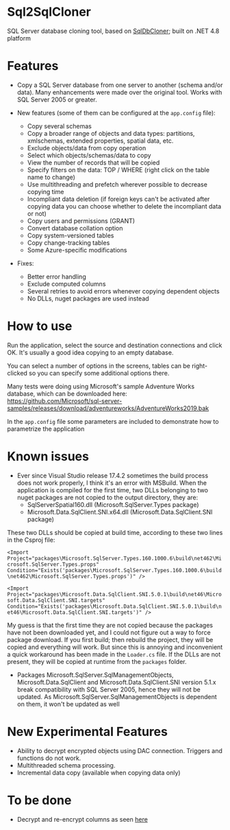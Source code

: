 # Sql2SqlCloner
SQL Server database cloning tool, based on [SqlDbCloner](https://www.codeproject.com/Articles/994806/SQL-Server-Database-Cloning-Tool-using-Csharp); built on .NET 4.8 platform

# Features
* Copy a SQL Server database from one server to another (schema and/or data). Many enhancements were made over the original tool. Works with SQL Server 2005 or greater.

* New features (some of them can be configured at the `app.config` file):  
  * Copy several schemas
  * Copy a broader range of objects and data types: partitions, xmlschemas, extended properties, spatial data, etc.
  * Exclude objects/data from copy operation
  * Select which objects/schemas/data to copy
  * View the number of records that will be copied
  * Specify filters on the data: TOP / WHERE (right click on the table name to change)
  * Use multithreading and prefetch wherever possible to decrease copying time
  * Incompliant data deletion (if foreign keys can't be activated after copying data you can choose whether to delete the incompliant data or not)
  * Copy users and permissions (GRANT)
  * Convert database collation option
  * Copy system-versioned tables
  * Copy change-tracking tables
  * Some Azure-specific modifications  

* Fixes:
  * Better error handling
  * Exclude computed columns
  * Several retries to avoid errors whenever copying dependent objects
  * No DLLs, nuget packages are used instead

# How to use
Run the application, select the source and destination connections and click OK. It's usually a good idea copying to an empty database.

You can select a number of options in the screens, tables can be right-clicked so you can specify some additional options there.

Many tests were doing using Microsoft's sample Adventure Works database, which can be downloaded here:
https://github.com/Microsoft/sql-server-samples/releases/download/adventureworks/AdventureWorks2019.bak

In the `app.config` file some parameters are included to demonstrate how to parametrize the application

# Known issues
- Ever since Visual Studio release 17.4.2 sometimes the build process does not work properly, I think it's an error with MSBuild. When the application is compiled for the first time, two DLLs belonging to two nuget packages are not copied to the output directory, they are:
  - SqlServerSpatial160.dll (Microsoft.SqlServer.Types package)
  - Microsoft.Data.SqlClient.SNI.x64.dll (Microsoft.Data.SqlClient.SNI package)

These two DLLs should be copied at build time, according to these two lines in the Csproj file:

`<Import Project="packages\Microsoft.SqlServer.Types.160.1000.6\build\net462\Microsoft.SqlServer.Types.props" Condition="Exists('packages\Microsoft.SqlServer.Types.160.1000.6\build\net462\Microsoft.SqlServer.Types.props')" />`

`<Import Project="packages\Microsoft.Data.SqlClient.SNI.5.0.1\build\net46\Microsoft.Data.SqlClient.SNI.targets" Condition="Exists('packages\Microsoft.Data.SqlClient.SNI.5.0.1\build\net46\Microsoft.Data.SqlClient.SNI.targets')" />`

My guess is that the first time they are not copied because the packages have not been downloaded yet, and I could not figure out a way to force package download. If you first build; then rebuild the project, they will be copied and everything will work. But since this is annoying and inconvenient a quick workaround has been made in the `Loader.cs` file. If the DLLs are not present, they will be copied at runtime from the `packages` folder.

- Packages Microsoft.SqlServer.SqlManagementObjects, Microsoft.Data.SqlClient and Microsoft.Data.SqlClient.SNI version 5.1.x break compatibility with SQL Server 2005, hence they will not be updated. As Microsoft.SqlServer.SqlManagementObjects is dependent on them, it won't be updated as well

# New Experimental Features
* Ability to decrypt encrypted objects using DAC connection. Triggers and functions do not work.
* Multithreaded schema processing.
* Incremental data copy (available when copying data only)

# To be done
* Decrypt and re-encrypt columns as seen [here](https://learn.microsoft.com/en-us/sql/t-sql/functions/decryptbykey-transact-sql?view=sql-server-ver16)
 